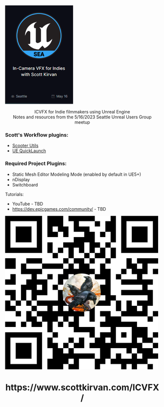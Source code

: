 
![](assets/Pasted%20image%2020230516103711.png)
<div align="center">
ICVFX for Indie filmmakers using Unreal Engine<br>
Notes and resources from the 5/16/2023 Seattle Unreal Users Group meetup
</div> 

###  Scott's Workflow plugins:
- [Scooter Utils](https://github.com/ScottKirvan/ScooterUtils) 
- [UE QuickLaunch](https://github.com/ScottKirvan/UE_QuickLaunch)

### Required Project Plugins:
- Static Mesh Editor Modeling Mode (enabled by default in UE5+)
- nDisplay
- Switchboard

Tutorials:
- YouTube - TBD
- https://dev.epicgames.com/community/ - TBD


![](assets/colorful-qr-code.png)
<div align="center">
<h1> https://www.scottkirvan.com/ICVFX/ </h1>
</div>